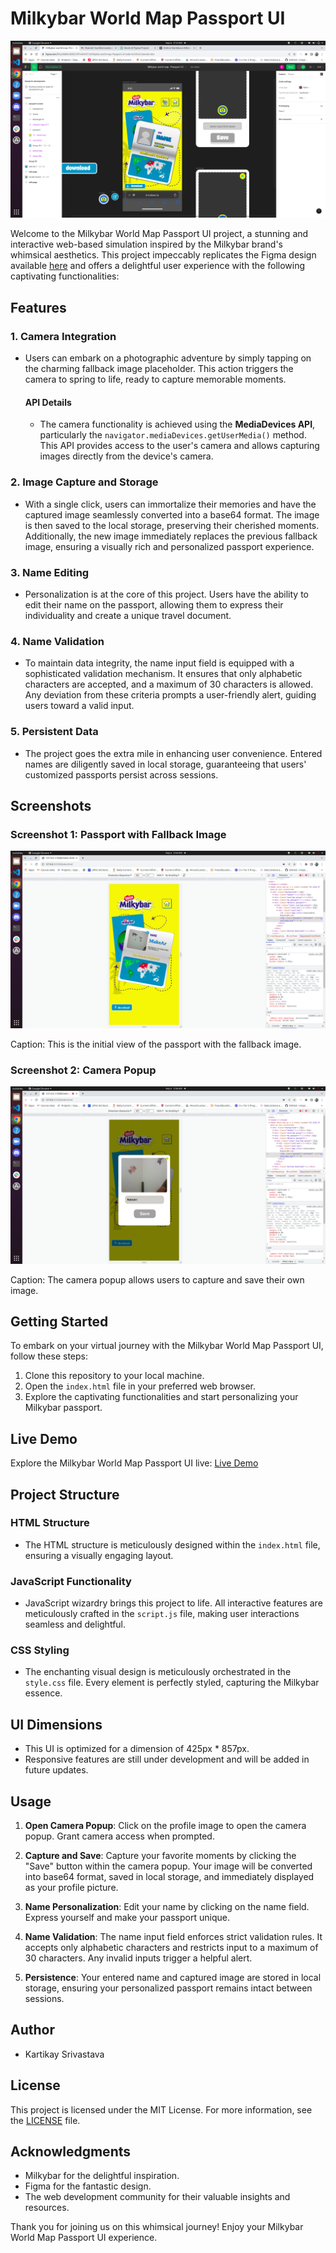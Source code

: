# Milkybar World Map Passport UI

![Milkybar Passport](assets/UI-makeAr.png)

Welcome to the Milkybar World Map Passport UI project, a stunning and interactive web-based simulation inspired by the Milkybar brand's whimsical aesthetics. This project impeccably replicates the Figma design available [here](https://www.figma.com/file/e8bBkXibhB3cffPvNNVETV/Milkybar-world-map--Passport-UI?node-id=0%3A152&mode=dev) and offers a delightful user experience with the following captivating functionalities:

## Features

### 1. Camera Integration
- Users can embark on a photographic adventure by simply tapping on the charming fallback image placeholder. This action triggers the camera to spring to life, ready to capture memorable moments.

   #### API Details
   - The camera functionality is achieved using the **MediaDevices API**, particularly the `navigator.mediaDevices.getUserMedia()` method. This API provides access to the user's camera and allows capturing images directly from the device's camera.

### 2. Image Capture and Storage
- With a single click, users can immortalize their memories and have the captured image seamlessly converted into a base64 format. The image is then saved to the local storage, preserving their cherished moments. Additionally, the new image immediately replaces the previous fallback image, ensuring a visually rich and personalized passport experience.

### 3. Name Editing
- Personalization is at the core of this project. Users have the ability to edit their name on the passport, allowing them to express their individuality and create a unique travel document.

### 4. Name Validation
- To maintain data integrity, the name input field is equipped with a sophisticated validation mechanism. It ensures that only alphabetic characters are accepted, and a maximum of 30 characters is allowed. Any deviation from these criteria prompts a user-friendly alert, guiding users toward a valid input.

### 5. Persistent Data
- The project goes the extra mile in enhancing user convenience. Entered names are diligently saved in local storage, guaranteeing that users' customized passports persist across sessions.

## Screenshots

### Screenshot 1: Passport with Fallback Image

![Fallback Image](assets/home-makeAr.png)

Caption: This is the initial view of the passport with the fallback image.

### Screenshot 2: Camera Popup

![Camera Popup](assets/Open-camera-makeAr.png)

Caption: The camera popup allows users to capture and save their own image.

## Getting Started

To embark on your virtual journey with the Milkybar World Map Passport UI, follow these steps:

1. Clone this repository to your local machine.
2. Open the `index.html` file in your preferred web browser.
3. Explore the captivating functionalities and start personalizing your Milkybar passport.

## Live Demo

Explore the Milkybar World Map Passport UI live: [Live Demo](https://thenarain.github.io/Milkybar-world-map--Passport-UI/)

## Project Structure

### HTML Structure
- The HTML structure is meticulously designed within the `index.html` file, ensuring a visually engaging layout.

### JavaScript Functionality
- JavaScript wizardry brings this project to life. All interactive features are meticulously crafted in the `script.js` file, making user interactions seamless and delightful.

### CSS Styling
- The enchanting visual design is meticulously orchestrated in the `style.css` file. Every element is perfectly styled, capturing the Milkybar essence.

## UI Dimensions

- This UI is optimized for a dimension of 425px * 857px.
- Responsive features are still under development and will be added in future updates.

## Usage

1. **Open Camera Popup**: Click on the profile image to open the camera popup. Grant camera access when prompted.

2. **Capture and Save**: Capture your favorite moments by clicking the "Save" button within the camera popup. Your image will be converted into base64 format, saved in local storage, and immediately displayed as your profile picture.

3. **Name Personalization**: Edit your name by clicking on the name field. Express yourself and make your passport unique.

4. **Name Validation**: The name input field enforces strict validation rules. It accepts only alphabetic characters and restricts input to a maximum of 30 characters. Any invalid inputs trigger a helpful alert.

5. **Persistence**: Your entered name and captured image are stored in local storage, ensuring your personalized passport remains intact between sessions.

## Author

- Kartikay Srivastava

## License

This project is licensed under the MIT License. For more information, see the [LICENSE](LICENSE) file.

## Acknowledgments

- Milkybar for the delightful inspiration.
- Figma for the fantastic design.
- The web development community for their valuable insights and resources.

Thank you for joining us on this whimsical journey! Enjoy your Milkybar World Map Passport UI experience.
